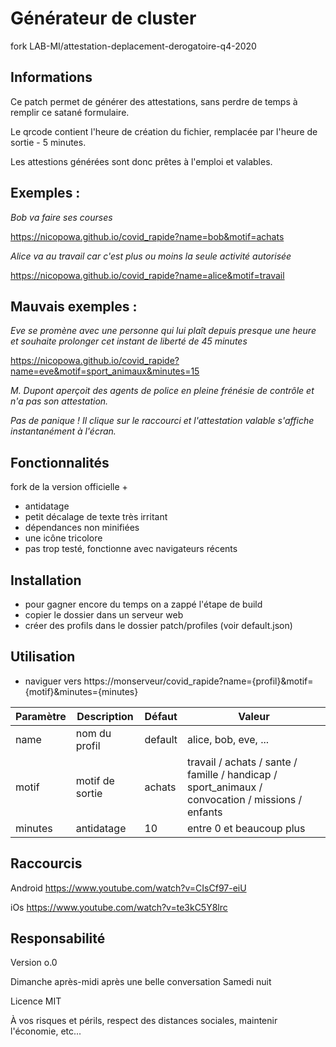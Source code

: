 
# Générateur de cluster

fork LAB-MI/attestation-deplacement-derogatoire-q4-2020


## Informations

Ce patch permet de générer des attestations, sans perdre de temps à remplir ce satané formulaire.

Le qrcode contient l'heure de création du fichier, remplacée par l'heure de sortie - 5 minutes.

Les attestions générées sont donc prêtes à l'emploi et valables.


## Exemples :

*Bob va faire ses courses*

https://nicopowa.github.io/covid_rapide?name=bob&motif=achats


*Alice va au travail car c'est plus ou moins la seule activité autorisée*

https://nicopowa.github.io/covid_rapide?name=alice&motif=travail


## Mauvais exemples :

*Eve se promène avec une personne qui lui plaît depuis presque une heure
et souhaite prolonger cet instant de liberté de 45 minutes*

https://nicopowa.github.io/covid_rapide?name=eve&motif=sport_animaux&minutes=15


*M. Dupont aperçoit des agents de police en pleine frénésie de contrôle et n'a pas son attestation.*

*Pas de panique ! Il clique sur le raccourci et l'attestation valable s'affiche instantanément à l'écran.*


## Fonctionnalités

fork de la version officielle +

- antidatage
- petit décalage de texte très irritant
- dépendances non minifiées
- une icône tricolore
- pas trop testé, fonctionne avec navigateurs récents


## Installation

- pour gagner encore du temps on a zappé l'étape de build
- copier le dossier dans un serveur web
- créer des profils dans le dossier patch/profiles (voir default.json)


## Utilisation

- naviguer vers https://monserveur/covid_rapide?name={profil}&motif={motif}&minutes={minutes}

|Paramètre|Description|Défaut|Valeur|
|--|--|--|--|
|name|nom du profil|default|alice, bob, eve, ...
|motif|motif de sortie|achats|travail / achats / sante / famille / handicap / sport_animaux / convocation / missions / enfants|
|minutes|antidatage|10|entre 0 et beaucoup plus


## Raccourcis

Android
https://www.youtube.com/watch?v=CIsCf97-eiU


iOs
https://www.youtube.com/watch?v=te3kC5Y8lrc


## Responsabilité

Version o.0

Dimanche après-midi après une belle conversation Samedi nuit

Licence MIT

À vos risques et périls, respect des distances sociales, maintenir l'économie, etc...